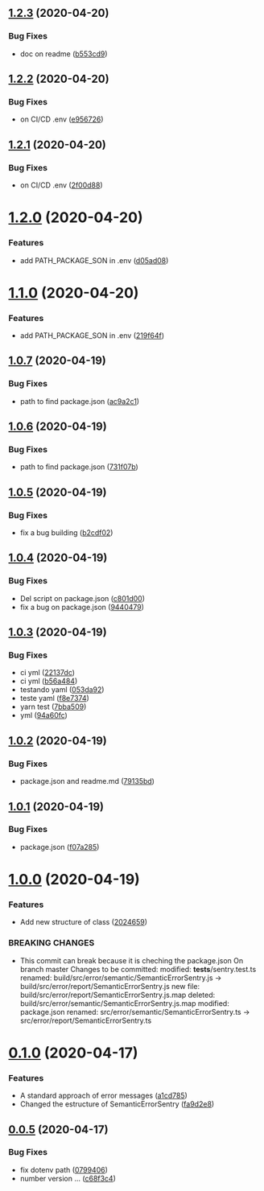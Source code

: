 ## [1.2.3](https://github.com/almerindo/semantic-sentry-error/compare/v1.2.2...v1.2.3) (2020-04-20)


### Bug Fixes

* doc on readme ([b553cd9](https://github.com/almerindo/semantic-sentry-error/commit/b553cd9d0fc9ce91e5f3d7dc103b605c71105051))

## [1.2.2](https://github.com/almerindo/semantic-sentry-error/compare/v1.2.1...v1.2.2) (2020-04-20)


### Bug Fixes

*  on CI/CD  .env ([e956726](https://github.com/almerindo/semantic-sentry-error/commit/e9567260807bbf45e7744ca7865087aa66104b80))

## [1.2.1](https://github.com/almerindo/semantic-sentry-error/compare/v1.2.0...v1.2.1) (2020-04-20)


### Bug Fixes

*  on CI/CD  .env ([2f00d88](https://github.com/almerindo/semantic-sentry-error/commit/2f00d88483c6ab86d732d0043968ddd01481f040))

# [1.2.0](https://github.com/almerindo/semantic-sentry-error/compare/v1.1.0...v1.2.0) (2020-04-20)


### Features

* add PATH_PACKAGE_SON in .env ([d05ad08](https://github.com/almerindo/semantic-sentry-error/commit/d05ad081d781faf9df3f79cf7e68267daae8d04c))

# [1.1.0](https://github.com/almerindo/semantic-sentry-error/compare/v1.0.7...v1.1.0) (2020-04-20)


### Features

* add PATH_PACKAGE_SON in .env ([219f64f](https://github.com/almerindo/semantic-sentry-error/commit/219f64f03f7e81ecb5bbf59e1e5a42a9fdeef54f))

## [1.0.7](https://github.com/almerindo/semantic-sentry-error/compare/v1.0.6...v1.0.7) (2020-04-19)


### Bug Fixes

* path to find package.json ([ac9a2c1](https://github.com/almerindo/semantic-sentry-error/commit/ac9a2c1f4d04f6ad51842b8a5c810754f232efea))

## [1.0.6](https://github.com/almerindo/semantic-sentry-error/compare/v1.0.5...v1.0.6) (2020-04-19)


### Bug Fixes

* path to find package.json ([731f07b](https://github.com/almerindo/semantic-sentry-error/commit/731f07b1e470ba21d57ec0debc08d14b93229ff1))

## [1.0.5](https://github.com/almerindo/semantic-sentry-error/compare/v1.0.4...v1.0.5) (2020-04-19)


### Bug Fixes

* fix a bug building ([b2cdf02](https://github.com/almerindo/semantic-sentry-error/commit/b2cdf02b6e871729eebeaf3cf20d7b9d63697eed))

## [1.0.4](https://github.com/almerindo/semantic-sentry-error/compare/v1.0.3...v1.0.4) (2020-04-19)


### Bug Fixes

* Del script on package.json ([c801d00](https://github.com/almerindo/semantic-sentry-error/commit/c801d00aa3815aaebcb41b90b36b405dd11093b6))
* fix a bug  on package.json ([9440479](https://github.com/almerindo/semantic-sentry-error/commit/9440479878db00f00381af84525cff56ec42951f))

## [1.0.3](https://github.com/almerindo/semantic-sentry-error/compare/v1.0.2...v1.0.3) (2020-04-19)


### Bug Fixes

* ci yml ([22137dc](https://github.com/almerindo/semantic-sentry-error/commit/22137dc43bfc05f7814b6feac61cf407e2a1ed27))
* ci yml ([b56a484](https://github.com/almerindo/semantic-sentry-error/commit/b56a484ea3a04163378814e6af866cbe8bf48a0b))
* testando yaml ([053da92](https://github.com/almerindo/semantic-sentry-error/commit/053da9254d23224f472dc36cd4718ff473ad5d67))
* teste yaml ([f8e7374](https://github.com/almerindo/semantic-sentry-error/commit/f8e7374ee7896f097ae6cc1994c63a9b9ead0e8d))
* yarn test ([7bba509](https://github.com/almerindo/semantic-sentry-error/commit/7bba509616eb63506a19c669581f39468581bcec))
* yml ([94a60fc](https://github.com/almerindo/semantic-sentry-error/commit/94a60fcf5cc82aec3f1709daa4f5cc0b9ae64af0))

## [1.0.2](https://github.com/almerindo/semantic-sentry-error/compare/v1.0.1...v1.0.2) (2020-04-19)


### Bug Fixes

* package.json and readme.md ([79135bd](https://github.com/almerindo/semantic-sentry-error/commit/79135bdb59d7284743c939d3f5e0b7a8d1a65bde))

## [1.0.1](https://github.com/almerindo/semantic-sentry-error/compare/v1.0.0...v1.0.1) (2020-04-19)


### Bug Fixes

* package.json ([f07a285](https://github.com/almerindo/semantic-sentry-error/commit/f07a285e28c7bcc872e31d814d322f8ae3416dd7))

# [1.0.0](https://github.com/almerindo/semantic-sentry-error/compare/v0.1.4...v1.0.0) (2020-04-19)


### Features

* Add new structure of class ([2024659](https://github.com/almerindo/semantic-sentry-error/commit/2024659cd64a60d079f2b11c51a5b3716b9c85ac))


### BREAKING CHANGES

* This commit can break because it is cheching the package.json
 On branch master
 Changes to be committed:
	modified:   __tests__/sentry.test.ts
	renamed:    build/src/error/semantic/SemanticErrorSentry.js -> build/src/error/report/SemanticErrorSentry.js
	new file:   build/src/error/report/SemanticErrorSentry.js.map
	deleted:    build/src/error/semantic/SemanticErrorSentry.js.map
	modified:   package.json
	renamed:    src/error/semantic/SemanticErrorSentry.ts -> src/error/report/SemanticErrorSentry.ts

# [0.1.0](https://github.com/almerindo/semantic-sentry-error/compare/v0.0.5...v0.1.0) (2020-04-17)


### Features

* A standard approach of error messages ([a1cd785](https://github.com/almerindo/semantic-sentry-error/commit/a1cd78529c77123b086eae35f175ac9816eb9770))
* Changed the estructure of SemanticErrorSentry ([fa9d2e8](https://github.com/almerindo/semantic-sentry-error/commit/fa9d2e820b17f34a543a33aa595aee5a17338131))

## [0.0.5](https://github.com/almerindo/semantic-sentry-error/compare/v0.0.4...v0.0.5) (2020-04-17)


### Bug Fixes

* fix dotenv path ([0799406](https://github.com/almerindo/semantic-sentry-error/commit/0799406d96503ca9470644f83ca694d6e655dfc7))
* number version ... ([c68f3c4](https://github.com/almerindo/semantic-sentry-error/commit/c68f3c4dbb021370921bb5d4e74c4ab1220ed0b1))
